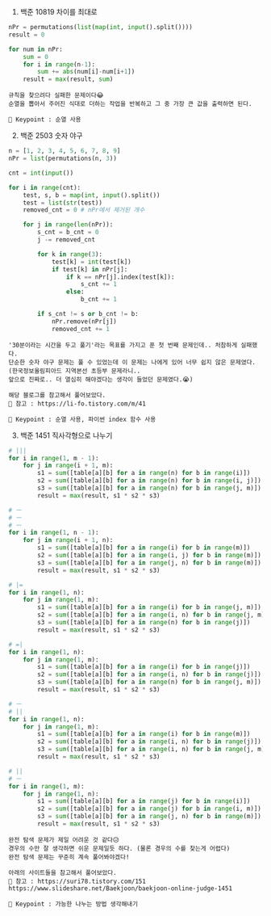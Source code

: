 1. 백준 10819 차이를 최대로
``` python
nPr = permutations(list(map(int, input().split())))
result = 0

for num in nPr:
    sum = 0
    for i in range(n-1):
        sum += abs(num[i]-num[i+1])
    result = max(result, sum)
```

    규칙을 찾으려다 실패한 문제이다😂
    순열을 뽑아서 주어진 식대로 더하는 작업을 반복하고 그 중 가장 큰 값을 출력하면 된다.

    🔑 Keypoint : 순열 사용
    
2. 백준 2503 숫자 야구
``` python
n = [1, 2, 3, 4, 5, 6, 7, 8, 9]
nPr = list(permutations(n, 3))

cnt = int(input())

for i in range(cnt):
    test, s, b = map(int, input().split())
    test = list(str(test))
    removed_cnt = 0 # nPr에서 제거된 개수

    for j in range(len(nPr)):
        s_cnt = b_cnt = 0
        j -= removed_cnt

        for k in range(3):
            test[k] = int(test[k])
            if test[k] in nPr[j]:
                if k == nPr[j].index(test[k]):
                    s_cnt += 1
                else:
                    b_cnt += 1

        if s_cnt != s or b_cnt != b:
            nPr.remove(nPr[j])
            removed_cnt += 1

```

    '30분이라는 시간을 두고 풀기'라는 목표를 가지고 푼 첫 번째 문제인데.. 처참하게 실패했다.
    단순한 숫자 야구 문제는 풀 수 있었는데 이 문제는 나에게 있어 너무 쉽지 않은 문제였다.
    (한국정보올림피아드 지역본선 초등부 문제라니..
    앞으로 진짜로.. 더 열심히 해야겠다는 생각이 들었던 문제였다.😭)
    
    해당 블로그를 참고해서 풀어보았다.
    📖 참고 : https://li-fo.tistory.com/m/41

    🔑 Keypoint : 순열 사용, 파이썬 index 함수 사용
    
3. 백준 1451 직사각형으로 나누기
``` python
# |||
for i in range(1, m - 1):
    for j in range(i + 1, m):
        s1 = sum([table[a][b] for a in range(n) for b in range(i)])
        s2 = sum([table[a][b] for a in range(n) for b in range(i, j)])
        s3 = sum([table[a][b] for a in range(n) for b in range(j, m)])
        result = max(result, s1 * s2 * s3)

# ㅡ
# ㅡ
# ㅡ
for i in range(1, n - 1):
    for j in range(i + 1, n):
        s1 = sum([table[a][b] for a in range(i) for b in range(m)])
        s2 = sum([table[a][b] for a in range(i, j) for b in range(m)])
        s3 = sum([table[a][b] for a in range(j, n) for b in range(m)])
        result = max(result, s1 * s2 * s3)

# |=
for i in range(1, n):
    for j in range(1, m):
        s1 = sum([table[a][b] for a in range(i) for b in range(j, m)])
        s2 = sum([table[a][b] for a in range(i, n) for b in range(j, m)])
        s3 = sum([table[a][b] for a in range(n) for b in range(j)])
        result = max(result, s1 * s2 * s3)

# =|
for i in range(1, n):
    for j in range(1, m):
        s1 = sum([table[a][b] for a in range(i) for b in range(j)])
        s2 = sum([table[a][b] for a in range(i, n) for b in range(j)])
        s3 = sum([table[a][b] for a in range(n) for b in range(j, m)])
        result = max(result, s1 * s2 * s3)

# ㅡ
# ||
for i in range(1, n):
    for j in range(1, m):
        s1 = sum([table[a][b] for a in range(i) for b in range(m)])
        s2 = sum([table[a][b] for a in range(i, n) for b in range(j)])
        s3 = sum([table[a][b] for a in range(i, n) for b in range(j, m)])
        result = max(result, s1 * s2 * s3)

# ||
# ㅡ
for i in range(1, m):
    for j in range(1, n):
        s1 = sum([table[a][b] for a in range(j) for b in range(i)])
        s2 = sum([table[a][b] for a in range(j) for b in range(i, m)])
        s3 = sum([table[a][b] for a in range(j, n) for b in range(m)])
        result = max(result, s1 * s2 * s3)
```

    완전 탐색 문제가 제일 어려운 것 같다😥
    경우의 수만 잘 생각하면 쉬운 문제일듯 하다. (물론 경우의 수를 찾는게 어렵다)
    완전 탐색 문제는 꾸준히 계속 풀어봐야겠다!
    
    아래의 사이트들을 참고해서 풀어보았다.
    📖 참고 : https://suri78.tistory.com/151
    https://www.slideshare.net/Baekjoon/baekjoon-online-judge-1451

    🔑 Keypoint : 가능한 나누는 방법 생각해내기
    